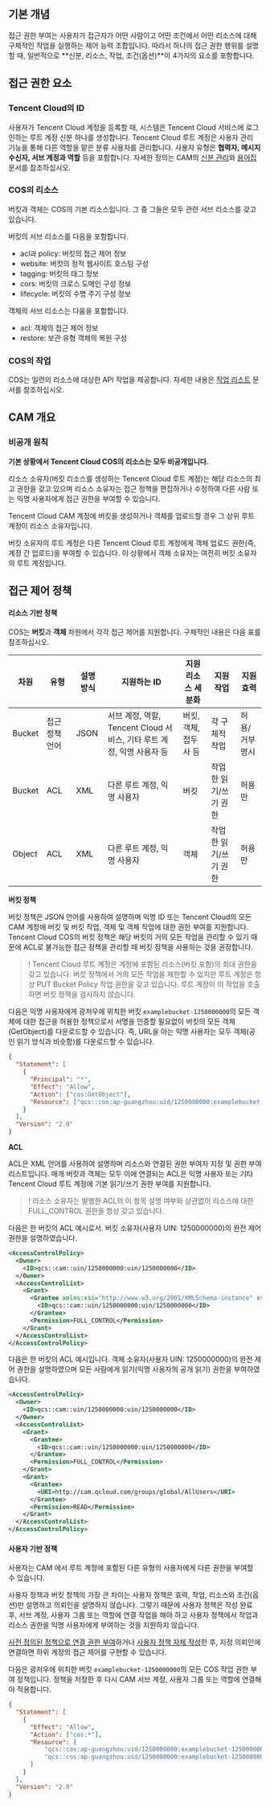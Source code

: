 ## 기본 개념
접근 권한 부여는 사용자가 접근자가 어떤 사람이고 어떤 조건에서 어떤 리소스에 대해 구체적인 작업을 실행하는 제어 능력 조합입니다. 따라서 하나의 접근 권한 행위를 설명할 때, 일반적으로 **신분, 리소스, 작업, 조건(옵션)**이 4가지의 요소를 포함합니다.

## 접근 권한 요소

### Tencent Cloud의 ID

사용자가 Tencent Cloud 계정을 등록할 때, 시스템은 Tencent Cloud 서비스에 로그인하는 루트 계정 신분 하나를 생성합니다. Tencent Cloud 루트 계정은 사용자 관리 기능을 통해 다른 역할을 맡은 분류 사용자를 관리합니다. 사용자 유형은 **협력자, 메시지 수신자, 서브 계정과 역할** 등을 포함합니다. 자세한 정의는 CAM의 [신분 관리](https://intl.cloud.tencent.com/document/product/598/13665)와 [용어집](https://intl.cloud.tencent.com/document/product/598/18564) 문서를 참조하십시오.

### COS의 리소스

 버킷과 객체는 COS의 기본 리소스입니다. 그 중 그들은 모두 관련 서브 리소스를 갖고 있습니다.

버킷의 서브 리소스를 다음을 포함합니다.

- acl과 policy: 버킷의 접근 제어 정보
- website: 버킷의 정적 웹사이트 호스팅 구성
- tagging: 버킷의 태그 정보
- cors: 버킷의 크로스 도메인 구성 정보
- lifecycle: 버킷의 수명 주기 구성 정보

객체의 서브 리소스는 다음을 포함합니다.

- acl: 객체의 접근 제어 정보
- restore: 보관 유형 객체의 복원 구성

### COS의 작업

COS는 일련의 리소스에 대상한 API 작업을 제공합니다. 자세한 내용은 [작업 리스트](https://cloud.tencent.com/document/product/436/10111) 문서를 참조하십시오.

## CAM 개요

### 비공개 원칙

**기본 상황에서 Tencent Cloud COS의 리소스는 모두 비공개입니다.**

리소스 소유자(버킷 리소스를 생성하는 Tencent Cloud 루트 계정)는 해당 리소스의 최고 권한을 갖고 있으며 리소스 소유자는 접근 정책을 편집하거나 수정하여 다른 사람 또는 익명 사용자에게 접근 권한을 부여할 수 있습니다.

Tencent Cloud CAM 계정에 버킷을 생성하거나 객체를 업로드할 경우 그 상위 루트 계정이 리소스 소유자입니다.

버킷 소유자의 루트 계정은 다른 Tencent Cloud 루트 계정에게 객체 업로드 권한(즉, 계정 간 업로드)을 부여할 수 있습니다. 이 상황에서 객체 소유자는 여전히 버킷 소유자의 루트 계정입니다.

## 접근 제어 정책

#### 리소스 기반 정책

COS는 **버킷**과 **객체** 차원에서 각각 접근 제어를 지원합니다. 구체적인 내용은 다음 표를 참조하십시오.

| 차원   | 유형                   | 설명 방식 | 지원하는 ID                                       | 지원 리소스 세분화       | 지원 작업         | 지원 효력    |
| ------ | ---------------------- | -------- | ------------------------------------------------ | -------------------- | ------------------ | ------------- |
| Bucket | 접근 정책 언어 | JSON     | 서브 계정, 역할, Tencent Cloud 서비스, 기타 루트 계정, 익명 사용자 등 | 버킷, 객체, 접두사 등 | 각 구체적 작업   | 허용/거부 명시 |
| Bucket | ACL   | XML      | 다른 루트 계정, 익명 사용자                             | 버킷               | 작업한 읽기/쓰기 권한 | 허용만        |
| Object | ACL     | XML      |  다른 루트 계정, 익명 사용자                             | 객체                 | 작업한 읽기/쓰기 권한 | 허용만        |

**버킷 정책**

버킷 정책은 JSON 언어를 사용하여 설명하며 익명 ID 또는 Tencent Cloud의 모든 CAM 계정에 버킷 및 버킷 작업, 객체 및 객체 작업에 대한 권한 부여를 지원합니다. Tencent Cloud COS의 버킷 정책은 해당 버킷의 거의 모든 작업을 관리할 수 있기 때문에 ACL로 불가능한 접근 정책을 관리할 때 버킷 정책을 사용하는 것을 권장합니다.

>! Tencent Cloud 루트 계정은 계정에 포함된 리소스(버킷 포함)의 최대 권한을 갖고 있습니다. 버킷 정책에서 거의 모든 작업을 제한할 수 있지만 루트 계정은 항상 PUT Bucket Policy 작업 권한을 갖고 있습니다. 루트 계정이 이 작업을 호출하면 버킷 정책을 검사하지 않습니다.

다음은 익명 사용자에게 광저우에 위치한 버킷 `examplebucket-1250000000`의 모든 객체에 대한 접근을 허용한 정책으로서 서명을 인증할 필요없이 버킷의 모든 객체(GetObject)를 다운로드할 수 있습니다. 즉, URL을 아는 익명 사용자는 모두 객체(공인 읽기 방식과 비슷함)를 다운로드할 수 있습니다.

```json
{
  "Statement": [
    {
      "Principal": "*",
      "Effect": "Allow",
      "Action": ["cos:GetObject"],
      "Resource": ["qcs::cos:ap-guangzhou:uid/1250000000:examplebucket-1250000000/*"]
    }
  ],
  "Version": "2.0"
}
```

**ACL**

ACL은 XML 언어를 사용하여 설명하며 리소스와 연결된 권한 부여자 지정 및 권한 부여 리스트입니다. 매개 버킷과 객체는 모두 이에 연결되는 ACL은 익명 사용자 또는 기타 Tencent Cloud 루트 계정에 기본 읽기/쓰기 권한 부여를 지원합니다.

>! 리소스 소유자는 발행한 ACL의 이 항목 설명 여부와 상관없이 리소스에 대한 FULL_CONTROL 권한을 항상 갖고 있습니다.

다음은 한 버킷의 ACL 예시로서. 버킷 소유자(사용자 UIN: 1250000000)의 완전 제어 권한을 설명하였습니다.

```xml
<AccessControlPolicy>
  <Owner>
    <ID>qcs::cam::uin/1250000000:uin/1250000000</ID>
  </Owner>
  <AccessControlList>
    <Grant>
      <Grantee xmlns:xsi="http://www.w3.org/2001/XMLSchema-instance" xsi:type="RootAccount">
        <ID>qcs::cam::uin/1250000000:uin/1250000000</ID>
      </Grantee>
      <Permission>FULL_CONTROL</Permission>
    </Grant>
  </AccessControlList>
</AccessControlPolicy>
```

다음은 한 버킷의 ACL 예시입니다. 객체 소유자(사용자 UIN: 1250000000)의 완전 제어 권한을 설명하였으며 모든 사람에게 읽기(익명 사용자의 공개 읽기) 권한을 부여하였습니다.

```xml
<AccessControlPolicy>
  <Owner>
    <ID>qcs::cam::uin/1250000000:uin/1250000000</ID>
  </Owner>
  <AccessControlList>
    <Grant>
      <Grantee>
        <ID>qcs::cam::uin/1250000000:uin/1250000000</ID>
      </Grantee>
      <Permission>FULL_CONTROL</Permission>
    </Grant>
    <Grant>
      <Grantee>
        <URI>http://cam.qcloud.com/groups/global/AllUsers</URI>
      </Grantee>
      <Permission>READ</Permission>
    </Grant>
  </AccessControlList>
</AccessControlPolicy>
```

#### 사용자 기반 정책

사용자는 CAM 에서 루트 계정에 포함된 다른 유형의 사용자에게 다른 권한을 부여할 수 있습니다.

사용자 정책과 버킷 정책의 가장 큰 차이는 사용자 정책은 효력, 작업, 리소스와 조건(옵션)만 설명하고 의뢰인을 설명하지 않습니다. 그렇기 때문에 사용자 정책은 작성 완료 후, 서브 계정, 사용자 그룹 또는 역할에 연결 작업을 해야 하고 사용자 정책에서 작업과 리소스 권한을 익명 사용자에게 부여하는 것을 지원하지 않습니다.

[사전 정의된 정책으로 연결 권한 부여](https://intl.cloud.tencent.com/document/product/598/10602)하거나 [사용자 정책 자체 작성](https://intl.cloud.tencent.com/document/product/598/10603)한 후, 지정 의뢰인에 연결하면 하위 계정의 접근 제어를 구현할 수 있습니다.

다음은 광저우에 위치한 버킷 `examplebucket-1250000000`의 모든 COS 작업 권한 부여 정책입니다. 정책을 저장한 후 다시 CAM 서브 계정, 사용자 그룹 또는 역할에 연결해야 적용합니다.

```json
{
  "Statement": [
    {
      "Effect": "Allow",
      "Action": ["cos:*"],
      "Resource": [
          "qcs::cos:ap-guangzhou:uid/1250000000:examplebucket-1250000000/*",
          "qcs::cos:ap-guangzhou:uid/1250000000:examplebucket-1250000000/"
      ]
    }
  ],
  "Version": "2.0"
}
```
